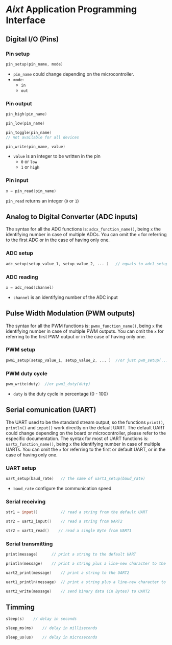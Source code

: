 # **_Aixt_** Application Programming Interface

## Digital I/O (Pins)
### Pin setup
```v
pin_setup(pin_name, mode)
```
- `pin_name` could change depending on the microcontroller.
- `mode`:
  - `in`
  - `out`

### Pin output
```v
pin_high(pin_name)
```
```v
pin_low(pin_name)
```
```v
pin_toggle(pin_name)    
// not available for all devices
```
```v
pin_write(pin_name, value)
```
- `value` is an integer to be written in the pin
  - `0` or `low` 
  - `1` or `high`


### Pin input
```v
x = pin_read(pin_name)
```
`pin_read` returns an integer (`0` or `1`)

## Analog to Digital Converter (ADC inputs)

The syntax for all the ADC functions is: `adcx_function_name()`, being `x` the identifying number in case of multiple ADCs. You can omit the `x` for referring to the first ADC or in the case of having only one.

### ADC setup
```v
adc_setup(setup_value_1, setup_value_2, ... )   // equals to adc1_setup(...)
```

### ADC reading
```v
x = adc_read(channel)
```
- `channel` is an identifying number of the ADC input
## Pulse Width Modulation (PWM outputs)

The syntax for all the PWM functions is: `pwmx_function_name()`, being `x` the identifying number in case of multiple PWM outputs. You can omit the `x` for referring to the first PWM output or in the case of having only one.

### PWM setup
```v
pwm1_setup(setup_value_1, setup_value_2, ... )  //or just pwm_setup(...)
```

### PWM duty cycle
```v
pwm_write(duty)  //or pwm1_duty(duty)
```

- `duty` is the duty cycle in percentage (0 - 100)

## Serial comunication (UART)

The UART used to be the standard stream output, so the functions `print()`, `println()` and `input()` work directly on the default UART. The default UART could change depending on the board or microcontroller, please refer to the especific documentation. The syntax for most of UART functions is: `uartx_function_name()`, being `x` the identifying number in case of multiple UARTs. You can omit the `x` for referring to the first or default UART, or in the case of having only one.  

### UART setup

```v
uart_setup(baud_rate)   // the same of uart1_setup(baud_rate)
```
- `baud_rate` configure the communication speed

### Serial receiving
```v
str1 = input()          // read a string from the default UART
```
```v
str2 = uart2_input()    // read a string from UART2
```
```v
str2 = uart1_read()    // read a single Byte from UART1
```

### Serial transmitting
```v
print(message)      // print a string to the default UART
```
```v
println(message)    // print a string plus a line-new character to the default UART
```
```v
uart2_print(message)    // print a string to the UART2
```
```v
uart1_println(message)  // print a string plus a line-new character to the UART1
```
```v
uart2_write(message)    // send binary data (in Bytes) to UART2
```
## Timming
```v
sleep(s)    // delay in seconds
```
```v
sleep_ms(ms)    // delay in milliseconds
```
```v
sleep_us(us)    // delay in microseconds
```